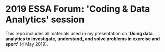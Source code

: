 # 2019 ESSA Forum: 'Coding &amp; Data Analytics' session

This repo includes all materials used in my presentation on **'Using data analytics to investigate, understand, and solve problems in exercise and sport'** (4 May 2019).
